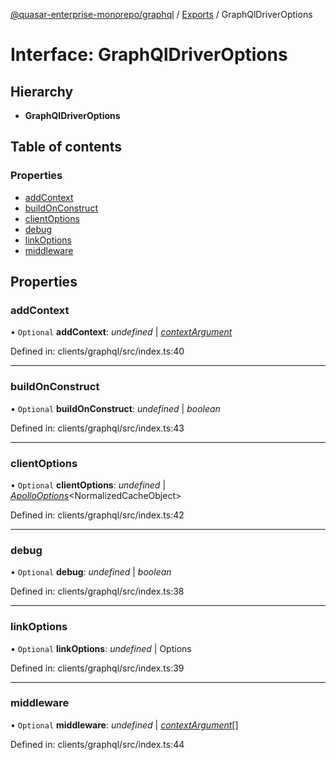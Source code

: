 [@quasar-enterprise-monorepo/graphql](../README.md) / [Exports](../modules.md) / GraphQlDriverOptions

# Interface: GraphQlDriverOptions

## Hierarchy

* **GraphQlDriverOptions**

## Table of contents

### Properties

- [addContext](graphqldriveroptions.md#addcontext)
- [buildOnConstruct](graphqldriveroptions.md#buildonconstruct)
- [clientOptions](graphqldriveroptions.md#clientoptions)
- [debug](graphqldriveroptions.md#debug)
- [linkOptions](graphqldriveroptions.md#linkoptions)
- [middleware](graphqldriveroptions.md#middleware)

## Properties

### addContext

• `Optional` **addContext**: *undefined* \| [*contextArgument*](../modules.md#contextargument)

Defined in: clients/graphql/src/index.ts:40

___

### buildOnConstruct

• `Optional` **buildOnConstruct**: *undefined* \| *boolean*

Defined in: clients/graphql/src/index.ts:43

___

### clientOptions

• `Optional` **clientOptions**: *undefined* \| [*ApolloOptions*](apollooptions.md)<NormalizedCacheObject\>

Defined in: clients/graphql/src/index.ts:42

___

### debug

• `Optional` **debug**: *undefined* \| *boolean*

Defined in: clients/graphql/src/index.ts:38

___

### linkOptions

• `Optional` **linkOptions**: *undefined* \| Options

Defined in: clients/graphql/src/index.ts:39

___

### middleware

• `Optional` **middleware**: *undefined* \| [*contextArgument*](../modules.md#contextargument)[]

Defined in: clients/graphql/src/index.ts:44
